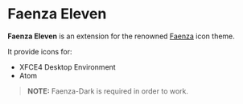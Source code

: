 # Faenza Eleven

**Faenza Eleven** is an extension for the renowned [Faenza](http://gnome-look.org/content/show.php/Faenza?content=128143) icon theme.

It provide icons for:

 * XFCE4 Desktop Environment
 * Atom

> **NOTE:** Faenza-Dark is required in order to work.
